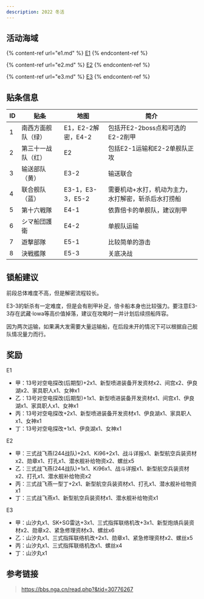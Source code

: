 ```yaml
---
description: 2022 冬活
---
```


## 活动海域

{% content-ref url="e1.md" %}
[E1](e1.md)
{% endcontent-ref %}

{% content-ref url="e2.md" %}
[E2](e2.md)
{% endcontent-ref %}

{% content-ref url="e3.md" %}
[E3](e3.md)
{% endcontent-ref %}

## 贴条信息

| ID  | 贴条               | 地图               | 简介                                                |
| --- | ------------------ | ------------------ | --------------------------------------------------- |
| 1   | 南西方面舰队（绿） | E1，E2-2解密，E4-2 | 包括开E2-2boss点和可选的E2-2削甲                    |
| 2   | 第三十一战队（红） | E2                 | 包括E2-1运输和E2-2单舰队正攻                        |
| 3   | 输送部队（黄）     | E3-2               | 输送联合                                            |
| 4   | 联合舰队（蓝）     | E3-1，E3-3，E5-2   | 需要机动+水打，机动为主力，水打解密，斩杀后水打捞船 |
| 5   | 第十六戦隊         | E4-1               | 依靠倍卡的单舰队，建议削甲                          |
| 6   | シマ船団護衛       | E4-2               | 单舰队运输                                          |
| 7   | 遊撃部隊           | E5-1               | 比较简单的游击                                      |
| 8   | 決戦艦隊           | E5-3               | 关底决战                                            |

## 锁船建议

前段总体难度不高，但是解密流程较长。

E3-3的斩杀有一定难度，但是会有削甲补足，倍卡船本身也比较强力。要注意E3-3存在武藏·lowa等高价值掉落，建议在攻略时一并计划后续捞船阵容。

因为两次运输，如果满大发需要大量运输船，在后段未开的情况下可以根据自己舰队情况量力而行。

## 奖励

E1
* 甲：13号对空电探改(后期型)+2x1、新型喷进装备开发资材x2、间宫x2、伊良湖x2、家具职人x1、女神x1
* 乙：13号对空电探改(后期型)+1x1、新型喷进装备开发资材x1、间宫x1、伊良湖x1、家具职人x1、女神x1
* 丙：13号对空电探改+2x1、新型喷进装备开发资材x1、伊良湖x1、家具职人x1、女神x1
* 丁：13号对空电探改+1x1、伊良湖x1、女神x1

E2
* 甲：三式战飞燕(244战队)+2x1、Ki96+2x1、战斗详报x1、新型航空兵装资材x2、勋章x1、打孔x1、潜水舰补给物资x2、螺丝x5
* 乙：三式战飞燕(244战队)+1x1、Ki96x1、战斗详报x1、新型航空兵装资材x2、打孔x1、潜水舰补给物资x2
* 丙：三式战飞燕一型丁+2x1、新型航空兵装资材x1、打孔x1、潜水舰补给物资x1
* 丁：三式战飞燕x1、新型航空兵装资材x1、潜水舰补给物资x1

E3
* 甲：山汐丸x1、SK+SG雷达+3x1、三式指挥联络机改+3x1、新型炮熕兵装资材x2、勋章x2、紧急修理资材x3、螺丝x6
* 乙：山汐丸x1、三式指挥联络机改+2x1、勋章x1、紧急修理资材x2、螺丝x5
* 丙：山汐丸x1、三式指挥联络机改x1、螺丝x4
* 丁：山汐丸x1

## 参考链接

>https://bbs.nga.cn/read.php?&tid=30776267